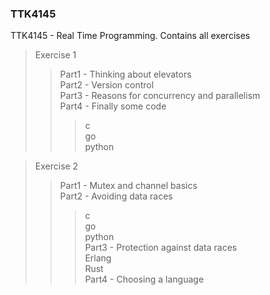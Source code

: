 ### TTK4145
TTK4145 - Real Time Programming. Contains all exercises
> Exercise 1  
>> Part1 - Thinking about elevators  
>> Part2 - Version control  
>> Part3 - Reasons for concurrency and parallelism  
>> Part4 - Finally some code  
>>> c  
>>> go  
>>> python  

> Exercise 2  
>> Part1 - Mutex and channel basics  
>> Part2 - Avoiding data races
>>> c  
>>> go  
>>> python  
>> Part3 - Protection against data races  
>>> Erlang  
>>> Rust  
>> Part4 - Choosing a language   

